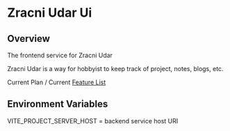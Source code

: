 # Zracni Udar Ui

## Overview
The frontend service for Zracni Udar

Zracni Udar is a way for hobbyist to keep track of project, notes, blogs, etc.

Current Plan / Current [Feature List](https://github.com/horvatic/zracni-udar-design/blob/main/features.md)

## Environment Variables
VITE_PROJECT_SERVER_HOST = backend service host URI
